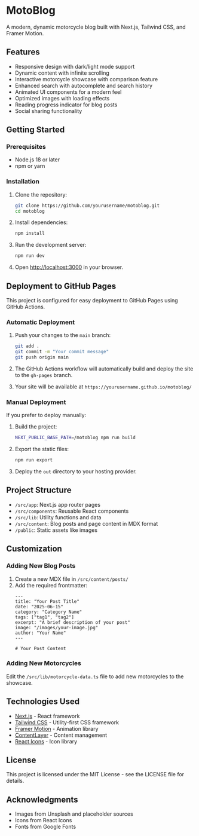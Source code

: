 # MotoBlog

A modern, dynamic motorcycle blog built with Next.js, Tailwind CSS, and Framer Motion.

## Features

- Responsive design with dark/light mode support
- Dynamic content with infinite scrolling
- Interactive motorcycle showcase with comparison feature
- Enhanced search with autocomplete and search history
- Animated UI components for a modern feel
- Optimized images with loading effects
- Reading progress indicator for blog posts
- Social sharing functionality

## Getting Started

### Prerequisites

- Node.js 18 or later
- npm or yarn

### Installation

1. Clone the repository:
   ```bash
   git clone https://github.com/yourusername/motoblog.git
   cd motoblog
   ```

2. Install dependencies:
   ```bash
   npm install
   ```

3. Run the development server:
   ```bash
   npm run dev
   ```

4. Open [http://localhost:3000](http://localhost:3000) in your browser.

## Deployment to GitHub Pages

This project is configured for easy deployment to GitHub Pages using GitHub Actions.

### Automatic Deployment

1. Push your changes to the `main` branch:
   ```bash
   git add .
   git commit -m "Your commit message"
   git push origin main
   ```

2. The GitHub Actions workflow will automatically build and deploy the site to the `gh-pages` branch.

3. Your site will be available at `https://yourusername.github.io/motoblog/`

### Manual Deployment

If you prefer to deploy manually:

1. Build the project:
   ```bash
   NEXT_PUBLIC_BASE_PATH=/motoblog npm run build
   ```

2. Export the static files:
   ```bash
   npm run export
   ```

3. Deploy the `out` directory to your hosting provider.

## Project Structure

- `/src/app`: Next.js app router pages
- `/src/components`: Reusable React components
- `/src/lib`: Utility functions and data
- `/src/content`: Blog posts and page content in MDX format
- `/public`: Static assets like images

## Customization

### Adding New Blog Posts

1. Create a new MDX file in `/src/content/posts/`
2. Add the required frontmatter:
   ```mdx
   ---
   title: "Your Post Title"
   date: "2025-06-15"
   category: "Category Name"
   tags: ["tag1", "tag2"]
   excerpt: "A brief description of your post"
   image: "/images/your-image.jpg"
   author: "Your Name"
   ---

   # Your Post Content
   ```

### Adding New Motorcycles

Edit the `/src/lib/motorcycle-data.ts` file to add new motorcycles to the showcase.

## Technologies Used

- [Next.js](https://nextjs.org/) - React framework
- [Tailwind CSS](https://tailwindcss.com/) - Utility-first CSS framework
- [Framer Motion](https://www.framer.com/motion/) - Animation library
- [ContentLayer](https://contentlayer.dev/) - Content management
- [React Icons](https://react-icons.github.io/react-icons/) - Icon library

## License

This project is licensed under the MIT License - see the LICENSE file for details.

## Acknowledgments

- Images from Unsplash and placeholder sources
- Icons from React Icons
- Fonts from Google Fonts